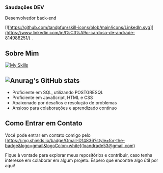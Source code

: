 ### Saudações DEV

Desenvolvedor back-end

[![https://github.com/tandpfun/skill-icons/blob/main/icons/LinkedIn.svg]](https://www.linkedin.com/in/l%C3%A9o-cardoso-de-andrade-814988251/) .

## Sobre Mim
[![My Skills](https://skillicons.dev/icons?i=html,js,supabase,postgres,git,aws)](https://skillicons.dev)

![Anurag's GitHub stats](https://github-readme-stats.vercel.app/api?username=anuraghazra&theme=dark&show_icons=true)
- 
- Proficiente em SQL, utilizando POSTGRESQL
- Proficiente em JavaScript, HTML e CSS
- Apaixonado por desafios e resolução de problemas
- Ansioso para colaborações e aprendizado contínuo



###
## Como Entrar em Contato

Você pode entrar em contato comigo pelo [https://img.shields.io/badge/Gmail-D14836?style=for-the-badge&logo=gmail&logoColor=white](loandrade53@gmail.com)


Fique à vontade para explorar meus repositórios e contribuir, caso tenha interesse em colaborar em algum projeto. Espero que encontre algo útil por aqui!


<!--
**LeooAndrade/LeooAndrade** is a ✨ _special_ ✨ repository because its `README.md` (this file) appears on your GitHub profile.

Here are some ideas to get you started:

- 🔭 I’m currently working on ...
- 🌱 I’m currently learning ...
- 👯 I’m looking to collaborate on ...
- 🤔 I’m looking for help with ...
- 💬 Ask me about ...
- 📫 How to reach me: ...
- 😄 Pronouns: ...
- ⚡ Fun fact: ...
-->
